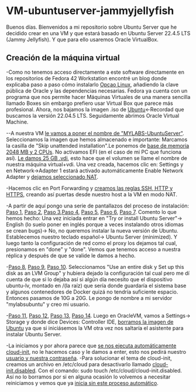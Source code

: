 # VM-ubuntuserver-jammyjellyfish
Buenos días. Bienvenidos a mi repositorio sobre Ubuntu Server que he decidido crear en una VM y que estará basado en Ubuntu Server 22.4.5 LTS (Jammy Jellyfish). Y que para ello usaremos Oracle VirtualBox.

## Creación de la máquina virtual

-Como no tenemos acceso directamente a este software directamente en los repositorios de Fedora 42 Workstation encontré un blog donde explicaba paso a paso cómo instalarlo [Opçao Linux](https://www.blogopcaolinux.com.br/2016/03/instalando-oracle-virtualbox-no-fedora.html), añadiendo la clave pública de Oracle y las dependencias necesarias.
Fedora ya cuenta con un programa que nos permite hacer Máquinas Virtuales de una manera sencilla llamado Boxes sin embargo prefiero usar Virtual Box que parece más profesional.
Ahora, nos bajamos la imagen .iso de [Ubuntu](https://ubuntu.com/download/alternative-downloads)<-Recordad que buscamos la versión 22.04.5 LTS. Seguidamente abrimos Oracle Virtual Machine.

--A nuestra VM [le vamos a poner el nombre de "MYLABS-UbuntuServer"](VMachine/instalacion/1.png). Seleccionamos la imagen que hemos almacenado e importante: Marcamos la casilla de "Skip unattended installation".Le ponemos de [base de memoria 2048 MB y 2 CPUs](VMachine/instalacion/2.png). No activamos EFI (en el caso de mi PC que funciona así).
[Le damos 25 GB .vdi](VMachine/instalacion/3.png), esto hace que el volumen se llame el nombre de nuestra máquina virtual+vdi. Una vez creada, hacemos clic en: Settings y en Network->Adapter 1 estará activado automáticamente Enable Network Adapter y [dejamos seleccionado NAT](VMachine/instalacion/7.png).

-Hacemos clic en Port Forwarding y [creamos las reglas SSH, HTTP y HTTPS](VMachine/instalacion/4.png), creando así puertas desde nuestro host a la VM en modo NAT.

-A partir de aquí pongo una serie de pantallazos del proceso de instalación: [Paso 1](VMachine/instalacion/8.png), [Paso 2](VMachine/instalacion/9.png), [Paso 3](VMachine/instalacion/10.png),[Paso 4](VMachine/instalacion/11.png), [Paso 5](VMachine/instalacion/14.png), [Paso 6](VMachine/instalacion/13.png), [Paso 7](VMachine/instalacion/15.png).
Comento lo que hemos hecho: Una vez iniciada entrar en "Try or install Ubuntu Server"-> English (lo suelo poner en inglés porque a veces instalando otros idiomas se crean bugs)-> No, no queremos instalar la nueva versión de Ubuntu. Establecemos nuestro teclado español-> Ubuntu Server (minimized). Y luego tanto la configuración de red como el proxy los dejamos tal cual, presionamos en "done" y "done". Vemos que tenemos acceso a nuestra réplica y después de que se valide le damos a hecho.

-[Paso 8](VMachine/instalacion/16.png), [Paso 9](VMachine/instalacion/17.png), [Paso 10](VMachine/instalacion/18.png).
Seleccionamos "Use an entire disk y Set up this disk as an LVM Group" y hubiera dejado la configuración tal cual pero me dí cuenta de que si lo dejaba así si algún día necesito que el dispositivo ubuntu-lv, montado en /(la raíz) que sería donde guardaría el sistema base y algunos contenedores de Docker quizá no tendría suficiente espacio. Entonces pasamos de 10G a 20G. Le pongo de nombre a mi servidor "mylabsubuntu" y creo mi usuario.

-[Paso 11](VMachine/instalacion/20.png), [Paso 12](VMachine/instalacion/21.png), [Paso 13](VMachine/instalacion/22.png), [Paso 14](VMachine/instalacion/24.png). Luego en OracleVM, vamos a Settings-> Storage y donde dice Devices: Controller IDE, [borramos la imagen de Ubuntu](VMachine/instalacion/6.png) ya que si iniciásemos la VM otra vez nos saltaría el asistente para instalar Ubuntu Server.

-La iniciamos y por ahora parece que [se nos ejecuta automáticamente cloud-init](VMachine/instalacion/25.png), no le hacemos caso y le damos a enter, esto nos pedirá nuestro [usuario y nuestra contraseña](VMachine/instalacion/26.png).
-Para solucionar el tema de cloud-init, creamos un archivo en /etc/cloud para desactivarlo llamado [cloud-init.disabled](VMachine/instalacion/28.png). Con el comando: sudo touch /etc/cloud/cloud-init.disabled. Así no lo borramos por si en alguna ocasión lo volvemos a necesitar reiniciamos y vemos que ya [inicia sin este proceso automático](VMachine/instalacion/29.png).


